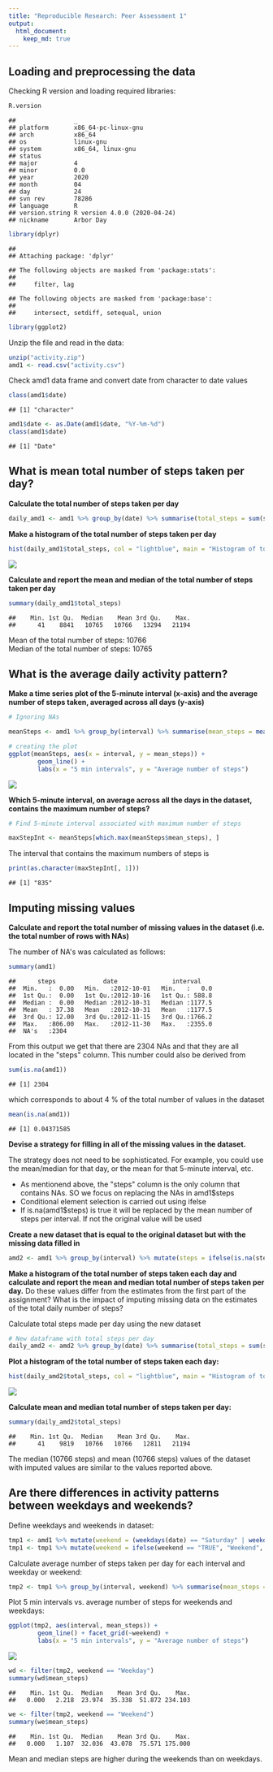 ```yaml
---
title: "Reproducible Research: Peer Assessment 1"
output: 
  html_document:
    keep_md: true
---
```



## Loading and preprocessing the data

Checking R version and loading required libraries:


```r
R.version
```

```
##                _                           
## platform       x86_64-pc-linux-gnu         
## arch           x86_64                      
## os             linux-gnu                   
## system         x86_64, linux-gnu           
## status                                     
## major          4                           
## minor          0.0                         
## year           2020                        
## month          04                          
## day            24                          
## svn rev        78286                       
## language       R                           
## version.string R version 4.0.0 (2020-04-24)
## nickname       Arbor Day
```

```r
library(dplyr)
```

```
## 
## Attaching package: 'dplyr'
```

```
## The following objects are masked from 'package:stats':
## 
##     filter, lag
```

```
## The following objects are masked from 'package:base':
## 
##     intersect, setdiff, setequal, union
```

```r
library(ggplot2)
```

Unzip the file and read in the data:


```r
unzip("activity.zip")
amd1 <- read.csv("activity.csv")
```

Check amd1 data frame and convert date from character to date values


```r
class(amd1$date)
```

```
## [1] "character"
```

```r
amd1$date <- as.Date(amd1$date, "%Y-%m-%d")
class(amd1$date)
```

```
## [1] "Date"
```



## What is mean total number of steps taken per day?

**Calculate the total number of steps taken per day**


```r
daily_amd1 <- amd1 %>% group_by(date) %>% summarise(total_steps = sum(steps)) %>% na.omit()
```

**Make a histogram of the total number of steps taken per day**


```r
hist(daily_amd1$total_steps, col = "lightblue", main = "Histogram of total steps taken per day", xlab = "Sum of Steps")
```

![](PA1_template_files/figure-html/unnamed-chunk-5-1.png)<!-- -->

**Calculate and report the mean and median of the total number of steps taken per day**


```r
summary(daily_amd1$total_steps)
```

```
##    Min. 1st Qu.  Median    Mean 3rd Qu.    Max. 
##      41    8841   10765   10766   13294   21194
```

Mean of the total number of steps: 10766  
Median of the total number of steps: 10765  

## What is the average daily activity pattern?

**Make a time series plot of the 5-minute interval (x-axis) and the average number of steps taken, averaged across all days (y-axis)**


```r
# Ignoring NAs

meanSteps <- amd1 %>% group_by(interval) %>% summarise(mean_steps = mean(steps, na.rm = TRUE))

# creating the plot
ggplot(meanSteps, aes(x = interval, y = mean_steps)) + 
        geom_line() + 
        labs(x = "5 min intervals", y = "Average number of steps")
```

![](PA1_template_files/figure-html/unnamed-chunk-7-1.png)<!-- -->


**Which 5-minute interval, on average across all the days in the dataset, contains the maximum number of steps?**


```r
# Find 5-minute interval associated with maximum number of steps

maxStepInt <- meanSteps[which.max(meanSteps$mean_steps), ]
```

The interval that contains the maximum numbers of steps is


```r
print(as.character(maxStepInt[, 1]))
```

```
## [1] "835"
```

## Imputing missing values

**Calculate and report the total number of missing values in the dataset (i.e. the total number of rows with NAs)**

The number of NA's was calculated as follows:


```r
summary(amd1)
```

```
##      steps             date               interval     
##  Min.   :  0.00   Min.   :2012-10-01   Min.   :   0.0  
##  1st Qu.:  0.00   1st Qu.:2012-10-16   1st Qu.: 588.8  
##  Median :  0.00   Median :2012-10-31   Median :1177.5  
##  Mean   : 37.38   Mean   :2012-10-31   Mean   :1177.5  
##  3rd Qu.: 12.00   3rd Qu.:2012-11-15   3rd Qu.:1766.2  
##  Max.   :806.00   Max.   :2012-11-30   Max.   :2355.0  
##  NA's   :2304
```


From this output we get that there are 2304 NAs and that they are all located in the "steps" column. This number could also be derived from


```r
sum(is.na(amd1))
```

```
## [1] 2304
```

which corresponds to about 4 % of the total number of values in the dataset


```r
mean(is.na(amd1))
```

```
## [1] 0.04371585
```


**Devise a strategy for filling in all of the missing values in the dataset.** 

The strategy does not need to be sophisticated. For example, you could use the mean/median for that day, or the mean for that 5-minute interval, etc.

- As mentionend above, the "steps" column is the only column that contains NAs. SO we focus on replacing the NAs in amd1$steps  
- Conditional element selection is carried out using ifelse  
- If is.na(amd1$steps) is true it will be replaced by the mean number of steps per interval. If not the original value will be used  


**Create a new dataset that is equal to the original dataset but with the missing data filled in**


```r
amd2 <- amd1 %>% group_by(interval) %>% mutate(steps = ifelse(is.na(steps), mean(steps, na.rm = TRUE), steps))
```

**Make a histogram of the total number of steps taken each day and calculate and report the mean and median total number of steps taken per day.** Do these values differ from the estimates from the first part of the assignment? What is the impact of imputing missing data on the estimates of the total daily number of steps?

Calculate total steps made per day using the new dataset


```r
# New dataframe with total steps per day
daily_amd2 <- amd2 %>% group_by(date) %>% summarise(total_steps = sum(steps))
```

**Plot a histogram of the total number of steps taken each day:**


```r
hist(daily_amd2$total_steps, col = "lightblue", main = "Histogram of total steps taken per day", xlab = "Sum of Steps")
```

![](PA1_template_files/figure-html/unnamed-chunk-15-1.png)<!-- -->

**Calculate mean and median total number of steps taken per day:**


```r
summary(daily_amd2$total_steps)
```

```
##    Min. 1st Qu.  Median    Mean 3rd Qu.    Max. 
##      41    9819   10766   10766   12811   21194
```

The median (10766 steps) and mean (10766 steps) values of the dataset with imputed values are similar to the values reported above. 

## Are there differences in activity patterns between weekdays and weekends?

Define weekdays and weekends in dataset:


```r
tmp1 <- amd1 %>% mutate(weekend = (weekdays(date) == "Saturday" | weekdays(date) == "Sunday"))
tmp1 <- tmp1 %>% mutate(weekend = ifelse(weekend == "TRUE", "Weekend", "Weekday"))
```


Calculate average number of steps taken per day for each interval and weekday or weekend:


```r
tmp2 <- tmp1 %>% group_by(interval, weekend) %>% summarise(mean_steps = mean(steps, na.rm = TRUE))
```

Plot 5 min intervals vs. average number of steps for weekends and weekdays:


```r
ggplot(tmp2, aes(interval, mean_steps)) + 
        geom_line() + facet_grid(~weekend) + 
        labs(x = "5 min intervals", y = "Average number of steps")
```

![](PA1_template_files/figure-html/unnamed-chunk-19-1.png)<!-- -->


```r
wd <- filter(tmp2, weekend == "Weekday")
summary(wd$mean_steps)
```

```
##    Min. 1st Qu.  Median    Mean 3rd Qu.    Max. 
##   0.000   2.218  23.974  35.338  51.872 234.103
```

```r
we <- filter(tmp2, weekend == "Weekend")
summary(we$mean_steps)
```

```
##    Min. 1st Qu.  Median    Mean 3rd Qu.    Max. 
##   0.000   1.107  32.036  43.078  75.571 175.000
```

Mean and median steps are higher during the weekends than on weekdays. 

